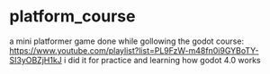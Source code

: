 # platform_course
a mini platformer game done while gollowing the godot course: https://www.youtube.com/playlist?list=PL9FzW-m48fn0i9GYBoTY-SI3yOBZjH1kJ
i did it for practice and learning how godot 4.0 works

